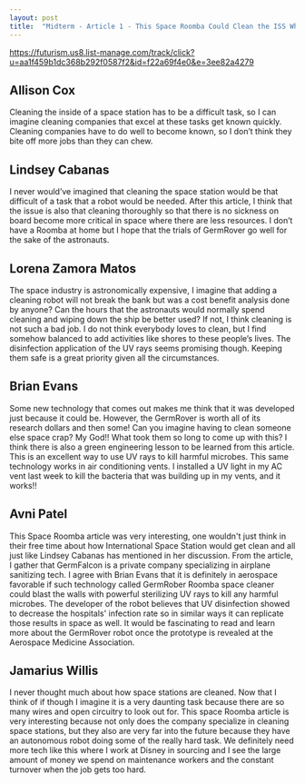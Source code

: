 ```yaml
---
layout: post
title:  "Midterm - Article 1 - This Space Roomba Could Clean the ISS While Astronauts Sleep"
---
```


<https://futurism.us8.list-manage.com/track/click?u=aa1f459b1dc368b292f0587f2&id=f22a69f4e0&e=3ee82a4279>

## Allison Cox

Cleaning the inside of a space station has to be a difficult task, so I can imagine cleaning companies that excel at these tasks get known quickly. Cleaning companies have to do well to become known, so I don’t think they bite off more jobs than they can chew.

## Lindsey Cabanas

I never would’ve imagined that cleaning the space station would be that difficult of a task that a robot would be needed. After this article, I think that the issue is also that cleaning thoroughly so that there is no sickness on board become more critical in space where there are less resources. I don’t have a Roomba at home but I hope that the trials of GermRover go well for the sake of the astronauts. 

## Lorena Zamora Matos

The space industry is astronomically expensive, I imagine that adding a cleaning robot will not break the bank but was a cost benefit analysis done by anyone? Can the hours that the astronauts would normally spend cleaning and wiping down the ship be better used? If not, I think cleaning is not such a bad job. I do not think everybody loves to clean, but I find somehow balanced to add activities like shores to these people’s lives. The disinfection application of the UV rays seems promising though. Keeping them safe is a great priority given all the circumstances.

## Brian Evans

Some new technology that comes out makes me think that it was developed just because it could be.    However, the GermRover is worth all of its research dollars and then some!  Can you imagine having to clean someone else space crap?  My God!!  What took them so long to come up with this?  I think there is also a green engineering lesson to be learned from this article.  This is an excellent way to use UV rays to kill harmful microbes.  This same technology works in air conditioning vents.  I installed a UV light in my AC vent last week to kill the bacteria that was building up in my vents, and it works!!

## Avni Patel

This Space Roomba article was very interesting, one wouldn't just think in their free time about how International Space Station would get clean and all just like Lindsey Cabanas has mentioned in her discussion. From the article, I gather that GermFalcon is a private company specializing in airplane sanitizing tech. I agree with Brian Evans that it is definitely in aerospace favorable if such technology called GermRober Roomba space cleaner could blast the walls with powerful sterilizing UV rays to kill any harmful microbes. The developer of the robot believes that UV disinfection showed to decrease the hospitals' infection rate so in similar ways it can replicate those results in space as well. It would be fascinating to read and learn more about the GermRover robot once the prototype is revealed at the Aerospace Medicine Association. 

## Jamarius Willis

I never thought much about how space stations are cleaned. Now that I think of if though I imagine it is a very daunting task because there are so many wires and open circuitry to look out for. This space Roomba article is very interesting because not only does the company specialize in cleaning space stations, but they also are very far into the future because they have an autonomous robot doing some of the really hard task. We definitely need more tech like this where I work at Disney in sourcing and I see the large amount of money we spend on maintenance workers and the constant turnover when the job gets too hard. 
